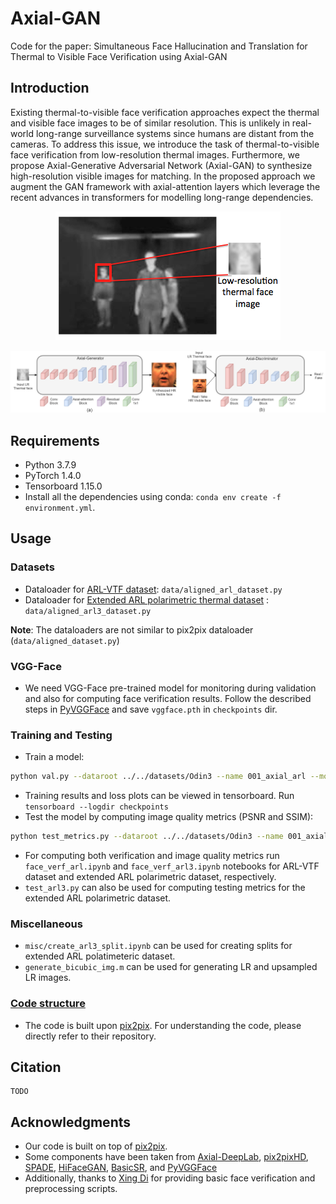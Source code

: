 # Axial-GAN

Code for the paper: Simultaneous Face Hallucination and Translation for Thermal to Visible Face Verification using Axial-GAN

## Introduction

Existing thermal-to-visible face verification approaches expect the thermal and visible face images to be of similar resolution.
This is unlikely in real-world long-range surveillance systems since humans are distant from the cameras. To address this issue,
we introduce the task of thermal-to-visible face verification  from  low-resolution  thermal  images. Furthermore, we  propose 
Axial-Generative Adversarial Network (Axial-GAN) to synthesize high-resolution visible images for matching. In the proposed approach
we augment the GAN framework with axial-attention layers which leverage the recent advances in transformers for modelling long-range 
dependencies.

<p align="center">
  <img src="imgs/Intro_fig_v1.png"/>
</p>

<img src='imgs/arch.png'/>

## Requirements
- Python 3.7.9
- PyTorch 1.4.0
- Tensorboard 1.15.0
- Install all the dependencies using conda:  `conda env create -f environment.yml`.

## Usage

### Datasets

- Dataloader for [ARL-VTF dataset](https://openaccess.thecvf.com/content/WACV2021/html/Poster_A_Large-Scale_Time-Synchronized_Visible_and_Thermal_Face_Dataset_WACV_2021_paper.html): `data/aligned_arl_dataset.py`
- Dataloader for [Extended ARL polarimetric thermal dataset](https://ieeexplore.ieee.org/document/9358101) : `data/aligned_arl3_dataset.py`

**Note**: The dataloaders are not similar to pix2pix dataloader (`data/aligned_dataset.py`)

### VGG-Face

- We need VGG-Face pre-trained model for monitoring during validation and also for computing face verification results.
  Follow the described steps in [PyVGGFace](https://github.com/chi0tzp/PyVGGFace) and save `vggface.pth` in `checkpoints` dir.

### Training and Testing
- Train a model:
```bash
python val.py --dataroot ../../datasets/Odin3 --name 001_axial_arl --model pix2pix_conf --dataset_mode aligned_arl
```
- Training results and loss plots can be viewed in tensorboard. Run `tensorboard --logdir checkpoints`
- Test the model by computing image quality metrics (PSNR and SSIM):
```bash
python test_metrics.py --dataroot ../../datasets/Odin3 --name 001_axial_arl --model pix2pix_conf --dataset_mode aligned_arl
```
- For computing both verification and image quality metrics run `face_verf_arl.ipynb` and `face_verf_arl3.ipynb` notebooks for
ARL-VTF dataset and extended ARL polarimetric dataset, respectively.
- `test_arl3.py` can also be used for computing testing metrics for the extended ARL polarimetric dataset.

### Miscellaneous
- `misc/create_arl3_split.ipynb` can be used for creating splits for extended ARL polatimeteric dataset.
- `generate_bicubic_img.m` can be used for generating LR and upsampled LR images.

### [Code structure](docs/overview.md)
- The code is built upon [pix2pix](https://github.com/junyanz/pytorch-CycleGAN-and-pix2pix). For understanding the code, 
  please directly refer to their repository.

## Citation
```
TODO
```

## Acknowledgments
- Our code is built on top of [pix2pix](https://github.com/junyanz/pytorch-CycleGAN-and-pix2pix).
- Some components have been taken from
  [Axial-DeepLab](https://github.com/csrhddlam/axial-deeplab),
  [pix2pixHD](https://github.com/NVIDIA/pix2pixHD), 
  [SPADE](https://github.com/NVlabs/SPADE), 
  [HiFaceGAN](https://github.com/Lotayou/Face-Renovation), 
  [BasicSR](https://github.com/xinntao/BasicSR), 
  and [PyVGGFace](https://github.com/chi0tzp/PyVGGFace) 
- Additionally, thanks to [Xing Di](https://scholar.google.com/citations?user=2KNy5XIAAAAJ&hl=en) for providing basic face
  verification and preprocessing scripts. 
